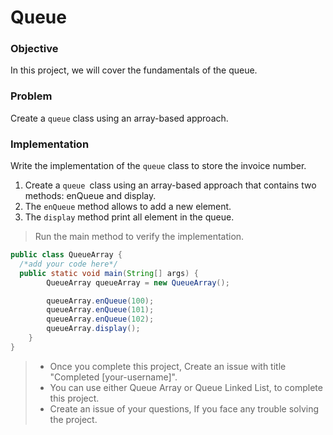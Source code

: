 # Queue

### Objective

In this project, we will cover the fundamentals of the queue.

### Problem

Create a `queue` class using an array-based approach.

### Implementation

Write the implementation of the `queue` class to store the invoice number.

1. Create a `queue `class using an array-based approach that contains two methods: enQueue and display.
2. The `enQueue` method allows to add a new element.
3. The `display` method print all element in the queue.

> Run the main method to verify the implementation.

````Java
public class QueueArray {
  /*add your code here*/
  public static void main(String[] args) {
        QueueArray queueArray = new QueueArray();

        queueArray.enQueue(100);
        queueArray.enQueue(101);
        queueArray.enQueue(102);
        queueArray.display();
    }
}
````

> * Once you complete this project, Create an issue with title "Completed [your-username]".
> * You can use either Queue Array or Queue Linked List, to complete this project.
> * Create an issue of your questions, If you face any trouble solving the project.
